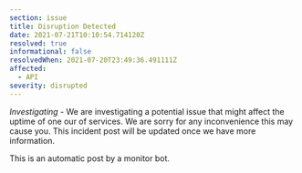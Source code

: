 ```yaml
---
section: issue
title: Disruption Detected
date: 2021-07-21T10:10:54.714120Z
resolved: true
informational: false
resolvedWhen: 2021-07-20T23:49:36.491111Z
affected:
  - API
severity: disrupted
---
```

*Investigating* - We are investigating a potential issue that might affect the uptime of one our of services. We are sorry for any inconvenience this may cause you. This incident post will be updated once we have more information.

This is an automatic post by a monitor bot.
        